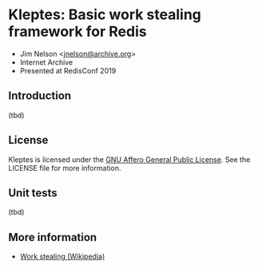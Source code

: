# Kleptes: Basic work stealing framework for Redis

* Jim Nelson <<jnelson@archive.org>>
* Internet Archive
* Presented at RedisConf 2019

## Introduction

(tbd)

## License

Kleptes is licensed under the [GNU Affero General Public License](https://www.gnu.org/licenses/agpl.html|).  See the LICENSE file for more information.

## Unit tests

(tbd)

## More information

* [Work stealing (Wikipedia)](https://en.wikipedia.org/wiki/Work_stealing)
